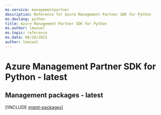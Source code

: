 ```yaml
---
ms.service: managementpartner
description: Reference for Azure Management Partner SDK for Python
ms.devlang: python
title: Azure Management Partner SDK for Python
ms.author: lmazuel
ms.topic: reference
ms.data: 08/18/2022
author: lmazuel
---
```

# Azure Management Partner SDK for Python - latest

## Management packages - latest
[!INCLUDE [mgmt-packages](management-partner-mgmt-index.md)]